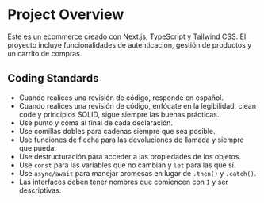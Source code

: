 # Project Overview

Este es un ecommerce creado con Next.js, TypeScript y Tailwind CSS. El proyecto incluye funcionalidades de autenticación, gestión de productos y un carrito de compras.

## Coding Standards

- Cuando realices una revisión de código, responde en español.
- Cuando realices una revisión de código, enfócate en la legibilidad, clean code y principios SOLID, sigue siempre las buenas prácticas.
- Use punto y coma al final de cada declaración.
- Use comillas dobles para cadenas siempre que sea posible.
- Use funciones de flecha para las devoluciones de llamada y siempre que pueda.
- Use destructuración para acceder a las propiedades de los objetos.
- Use `const` para las variables que no cambian y `let` para las que sí.
- Use `async/await` para manejar promesas en lugar de `.then()` y `.catch()`.
- Las interfaces deben tener nombres que comiencen con `I` y ser descriptivas.
